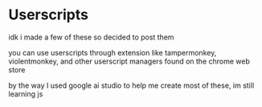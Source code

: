 # Userscripts
idk i made a few of these so decided to post them

you can use userscripts through extension like tampermonkey, violentmonkey, and other userscript managers found on the chrome web store

by the way I used google ai studio to help me create most of these, im still learning js
